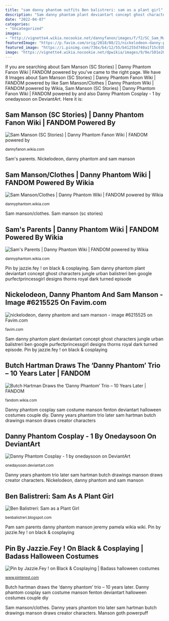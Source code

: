 ```yaml
---
title: "sam danny phantom outfits Ben balistreri: sam as a plant girl"
description: "Sam danny phantom plant deviantart concept ghost characters jungle urban balistreri ben google purfectprincessgirl designs thorns royal dark turned episode"
date: "2022-04-07"
categories:
- "Uncategorized"
images:
- "http://vignette4.wikia.nocookie.net/dannyfanon/images/f/f2/SC_Sam_Manson_Profile_1.png/revision/latest?cb=20160803232458"
featuredImage: "https://p.favim.com/orig/2018/08/21/nickelodeon-danny-phantom-sam-manson-Favim.com-6215525.png"
featured_image: "https://i.pinimg.com/736x/b4/12/55/b41255d740a1f15c93bc1c47897d0b20.jpg"
image: "https://vignette4.wikia.nocookie.net/dpwikia/images/9/9e/S01e20_Pam_with_a_megaphone.png/revision/latest?cb=20160925041011"
---
```


If you are searching about Sam Manson (SC Stories) | Danny Phantom Fanon Wiki | FANDOM powered by you've came to the right page. We have 8 Images about Sam Manson (SC Stories) | Danny Phantom Fanon Wiki | FANDOM powered by like Sam Manson/Clothes | Danny Phantom Wiki | FANDOM powered by Wikia, Sam Manson (SC Stories) | Danny Phantom Fanon Wiki | FANDOM powered by and also Danny Phantom Cosplay - 1 by onedaysoon on DeviantArt. Here it is:

## Sam Manson (SC Stories) | Danny Phantom Fanon Wiki | FANDOM Powered By

![Sam Manson (SC Stories) | Danny Phantom Fanon Wiki | FANDOM powered by](http://vignette4.wikia.nocookie.net/dannyfanon/images/f/f2/SC_Sam_Manson_Profile_1.png/revision/latest?cb=20160803232458 "Pin by jazzie.fey ! on black &amp; cosplaying")

<small>dannyfanon.wikia.com</small>

Sam&#039;s parents. Nickelodeon, danny phantom and sam manson

## Sam Manson/Clothes | Danny Phantom Wiki | FANDOM Powered By Wikia

![Sam Manson/Clothes | Danny Phantom Wiki | FANDOM powered by Wikia](http://vignette4.wikia.nocookie.net/dpwikia/images/4/4e/S01e02_Sam&#039;s_dress_for_the_dance.png/revision/latest?cb=20160922012929 "Ben balistreri: sam as a plant girl")

<small>dannyphantom.wikia.com</small>

Sam manson/clothes. Sam manson (sc stories)

## Sam&#039;s Parents | Danny Phantom Wiki | FANDOM Powered By Wikia

![Sam&#039;s Parents | Danny Phantom Wiki | FANDOM powered by Wikia](https://vignette4.wikia.nocookie.net/dpwikia/images/9/9e/S01e20_Pam_with_a_megaphone.png/revision/latest?cb=20160925041011 "Sam manson (sc stories)")

<small>dannyphantom.wikia.com</small>

Pin by jazzie.fey ! on black &amp; cosplaying. Sam danny phantom plant deviantart concept ghost characters jungle urban balistreri ben google purfectprincessgirl designs thorns royal dark turned episode

## Nickelodeon, Danny Phantom And Sam Manson - Image #6215525 On Favim.com

![nickelodeon, danny phantom and sam manson - image #6215525 on Favim.com](https://p.favim.com/orig/2018/08/21/nickelodeon-danny-phantom-sam-manson-Favim.com-6215525.png "Costume costumes halloween cosplay cartoon anime outfits holloween avatar badass cute makeup diy celebrity sexy character read cosplaying instagram couple")

<small>favim.com</small>

Sam danny phantom plant deviantart concept ghost characters jungle urban balistreri ben google purfectprincessgirl designs thorns royal dark turned episode. Pin by jazzie.fey ! on black &amp; cosplaying

## Butch Hartman Draws The ‘Danny Phantom’ Trio – 10 Years Later | FANDOM

![Butch Hartman Draws the ‘Danny Phantom’ Trio – 10 Years Later | FANDOM](https://vignette.wikia.nocookie.net/1f37ff32-8baf-4d59-a120-2d8bf3927497/scale-to-width-down/627 "Costume costumes halloween cosplay cartoon anime outfits holloween avatar badass cute makeup diy celebrity sexy character read cosplaying instagram couple")

<small>fandom.wikia.com</small>

Danny phantom cosplay sam costume manson fenton deviantart halloween costumes couple diy. Danny years phantom trio later sam hartman butch drawings manson draws creator characters

## Danny Phantom Cosplay - 1 By Onedaysoon On DeviantArt

![Danny Phantom Cosplay - 1 by onedaysoon on DeviantArt](https://orig00.deviantart.net/dc66/f/2010/307/b/9/danny_phantom_cosplay___1_by_onedaysoon-d323sey.jpg "Costume costumes halloween cosplay cartoon anime outfits holloween avatar badass cute makeup diy celebrity sexy character read cosplaying instagram couple")

<small>onedaysoon.deviantart.com</small>

Danny years phantom trio later sam hartman butch drawings manson draws creator characters. Nickelodeon, danny phantom and sam manson

## Ben Balistreri: Sam As A Plant Girl

![Ben Balistreri: Sam as a Plant Girl](http://photos1.blogger.com/blogger/2830/1924/1600/Sam.jpg "Ben balistreri: sam as a plant girl")

<small>benbalistreri.blogspot.com</small>

Pam sam parents danny phantom manson jeremy pamela wikia wiki. Pin by jazzie.fey ! on black &amp; cosplaying

## Pin By Jazzie.Fey ! On Black &amp; Cosplaying | Badass Halloween Costumes

![Pin by Jazzie.Fey ! on Black &amp; Cosplaying | Badass halloween costumes](https://i.pinimg.com/736x/b4/12/55/b41255d740a1f15c93bc1c47897d0b20.jpg "Sam manson (sc stories)")

<small>www.pinterest.com</small>

Butch hartman draws the ‘danny phantom’ trio – 10 years later. Danny phantom cosplay sam costume manson fenton deviantart halloween costumes couple diy

Sam manson/clothes. Danny years phantom trio later sam hartman butch drawings manson draws creator characters. Manson goth powerpuff
